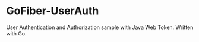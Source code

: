 # GoFiber-UserAuth
User Authentication and Authorization sample with Java Web Token. Written with Go.
